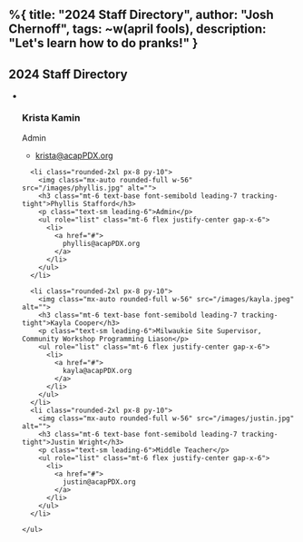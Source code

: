 %{
  title: "2024 Staff Directory",
  author: "Josh Chernoff",
  tags: ~w(april fools),
  description: "Let's learn how to do pranks!"
}
---

<div class="pt-24">
  <div class="mx-auto max-w-7xl px-6 text-center lg:px-8">
    <div class="mx-auto max-w-2xl">
      <h2 class="text-3xl font-bold tracking-tight sm:text-4xl">2024 Staff Directory</h2>
    </div>
    <ul role="list" class="mx-auto mt-20 grid max-w-2xl grid-cols-1 gap-6 sm:grid-cols-2 lg:mx-0 lg:max-w-none lg:grid-cols-4 lg:gap-8">
      <li class="rounded-2xl px-8 py-10">
        <img class="mx-auto rounded-full w-56" src="/images/krista.jpg" alt="">
        <h3 class="mt-6 text-base font-semibold leading-7 tracking-tight">Krista Kamin</h3>
        <p class="text-sm leading-6">Admin</p>
        <ul role="list" class="mt-6 flex justify-center gap-x-6">
          <li>
            <a href="#">
              krista@acapPDX.org
            </a>
          </li>
        </ul>
      </li>

      <li class="rounded-2xl px-8 py-10">
        <img class="mx-auto rounded-full w-56" src="/images/phyllis.jpg" alt="">
        <h3 class="mt-6 text-base font-semibold leading-7 tracking-tight">Phyllis Stafford</h3>
        <p class="text-sm leading-6">Admin</p>
        <ul role="list" class="mt-6 flex justify-center gap-x-6">
          <li>
            <a href="#">
              phyllis@acapPDX.org
            </a>
          </li>
        </ul>
      </li>

      <li class="rounded-2xl px-8 py-10">
        <img class="mx-auto rounded-full w-56" src="/images/kayla.jpeg" alt="">
        <h3 class="mt-6 text-base font-semibold leading-7 tracking-tight">Kayla Cooper</h3>
        <p class="text-sm leading-6">Milwaukie Site Supervisor, Community Workshop Programming Liason</p>
        <ul role="list" class="mt-6 flex justify-center gap-x-6">
          <li>
            <a href="#">
              kayla@acapPDX.org
            </a>
          </li>
        </ul>
      </li>
      <li class="rounded-2xl px-8 py-10">
        <img class="mx-auto rounded-full w-56" src="/images/justin.jpg" alt="">
        <h3 class="mt-6 text-base font-semibold leading-7 tracking-tight">Justin Wright</h3>
        <p class="text-sm leading-6">Middle Teacher</p>
        <ul role="list" class="mt-6 flex justify-center gap-x-6">
          <li>
            <a href="#">
              justin@acapPDX.org
            </a>
          </li>
        </ul>
      </li>

    </ul>
  </div>
</div>
